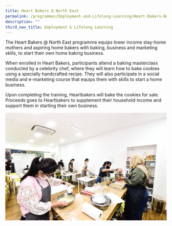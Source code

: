 ```yaml
---
title: Heart Bakers @ North East
permalink: /programmes/Employment-and-Lifelong-Learning/Heart-Bakers-North-East
description: ""
third_nav_title: Employment & Lifelong Learning
---
```

The Heart Bakers @ North East programme equips lower income stay-home mothers and aspiring home bakers with baking, business and marketing skills, to start their own home baking business.

When enrolled in Heart Bakers, participants attend a baking masterclass conducted by a celebrity chef, where they will learn how to bake cookies using a specially handcrafted recipe. They will also participate in a social media and e-marketing course that equips them with skills to start a home business.

Upon completing the training, Heartbakers will bake the cookies for sale. Proceeds goes to Heartbakers to supplement their household income and support them in starting their own business.

![](/images/Media%20Files%20for%20ELL/Heart%20Bakers%20Photo%201.jpg)